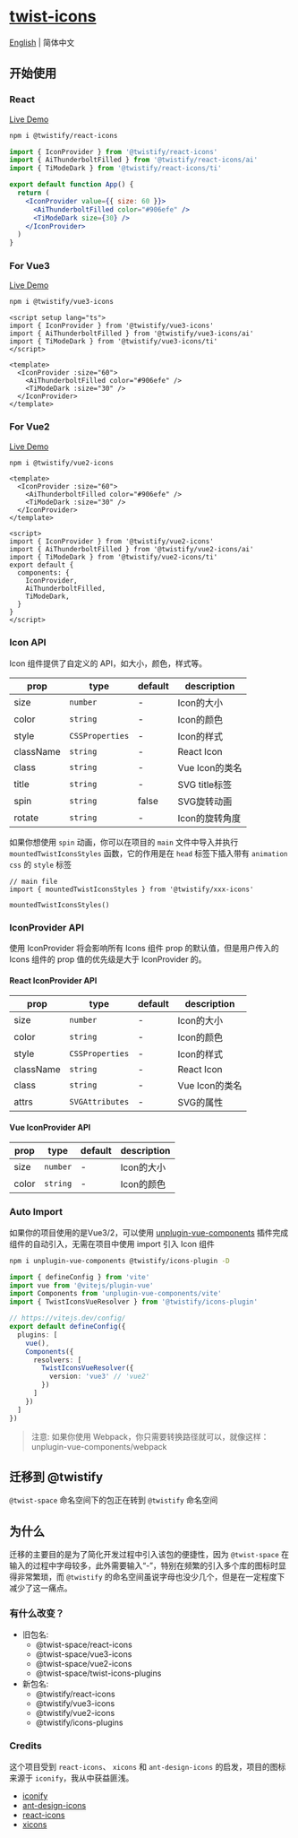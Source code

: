 # [twist-icons](https://twist-icons-docs.vercel.app/)

[English](README.md) | 简体中文

## 开始使用

### React
[Live Demo](https://stackblitz.com/edit/vitejs-vite-ewd62r?file=src%2FApp.tsx)

```bash
npm i @twistify/react-icons
```


```jsx
import { IconProvider } from '@twistify/react-icons'
import { AiThunderboltFilled } from '@twistify/react-icons/ai'
import { TiModeDark } from '@twistify/react-icons/ti'

export default function App() {
  return (
    <IconProvider value={{ size: 60 }}>
      <AiThunderboltFilled color="#906efe" />
      <TiModeDark size={30} />
    </IconProvider>
  )
}
```

### For Vue3
[Live Demo](https://stackblitz.com/edit/vitejs-vite-zdrkec?file=src%2FApp.vue)

```bash
npm i @twistify/vue3-icons
```


```vue
<script setup lang="ts">
import { IconProvider } from '@twistify/vue3-icons'
import { AiThunderboltFilled } from '@twistify/vue3-icons/ai'
import { TiModeDark } from '@twistify/vue3-icons/ti'
</script>

<template>
  <IconProvider :size="60">
    <AiThunderboltFilled color="#906efe" />
    <TiModeDark :size="30" />
  </IconProvider>
</template>
```

### For Vue2
[Live Demo](https://stackblitz.com/edit/vite-vue2-wjkj4-rkkun1?file=src%2FApp.vue)

```bash
npm i @twistify/vue2-icons
```

```vue
<template>
  <IconProvider :size="60">
    <AiThunderboltFilled color="#906efe" />
    <TiModeDark :size="30" />
  </IconProvider>
</template>

<script>
import { IconProvider } from '@twistify/vue2-icons'
import { AiThunderboltFilled } from '@twistify/vue2-icons/ai'
import { TiModeDark } from '@twistify/vue2-icons/ti'
export default {
  components: {
    IconProvider,
    AiThunderboltFilled,
    TiModeDark,
  }
}
</script>
```

### Icon API

Icon 组件提供了自定义的 API，如大小，颜色，样式等。

| prop  | type               | default | description            |
| ----- | ------------------ | ------- | ---------------------- |
| size  | `number`           | -       | Icon的大小              |
| color | `string`           | -       | Icon的颜色              |
| style | `CSSProperties`    | -       | Icon的样式              |
| className | `string`       | -       | React Icon             |
| class | `string`           | -       | Vue Icon的类名          |
| title | `string`           | -       | SVG title标签           |
| spin  | `string`           | false   | SVG旋转动画              |
| rotate| `string`           | -       | Icon的旋转角度           |

如果你想使用 `spin` 动画，你可以在项目的 `main` 文件中导入并执行 `mountedTwistIconsStyles` 函数，它的作用是在 `head` 标签下插入带有 `animation css` 的 `style` 标签
```tsx
// main file
import { mountedTwistIconsStyles } from '@twistify/xxx-icons'

mountedTwistIconsStyles()
```

### IconProvider API

使用 IconProvider 将会影响所有 Icons 组件 prop 的默认值，但是用户传入的 Icons 组件的 prop 值的优先级是大于 IconProvider 的。

#### React IconProvider API

| prop  | type               | default | description            |
| ----- | ------------------ | ------- | ---------------------- |
| size  | `number`           | -       | Icon的大小              |
| color | `string`           | -       | Icon的颜色              |
| style | `CSSProperties`    | -       | Icon的样式              |
| className | `string`       | -       | React Icon             |
| class | `string`           | -       | Vue Icon的类名          |
| attrs | `SVGAttributes`    | -       | SVG的属性               |

#### Vue IconProvider API

| prop  | type               | default | description            |
| ----- | ------------------ | ------- | ---------------------- |
| size  | `number`           | -       | Icon的大小              |
| color | `string`           | -       | Icon的颜色              |

### Auto Import

如果你的项目使用的是Vue3/2，可以使用 [unplugin-vue-components](https://github.com/unplugin/unplugin-vue-components) 插件完成组件的自动引入，无需在项目中使用 import 引入 Icon 组件


```bash
npm i unplugin-vue-components @twistify/icons-plugin -D
```

```typescript
import { defineConfig } from 'vite'
import vue from '@vitejs/plugin-vue'
import Components from 'unplugin-vue-components/vite'
import { TwistIconsVueResolver } from '@twistify/icons-plugin'

// https://vitejs.dev/config/
export default defineConfig({
  plugins: [
    vue(),
    Components({
      resolvers: [
        TwistIconsVueResolver({
          version: 'vue3' // 'vue2'
        })
      ]
    })
  ]
})
```

> 注意: 如果你使用 Webpack，你只需要转换路径就可以，就像这样：unplugin-vue-components/webpack


## 迁移到 @twistify

`@twist-space` 命名空间下的包正在转到 `@twistify` 命名空间

## 为什么

迁移的主要目的是为了简化开发过程中引入该包的便捷性，因为 `@twist-space` 在输入的过程中字母较多，此外需要输入“-”，特别在频繁的引入多个库的图标时显得非常繁琐，而 `@twistify` 的命名空间虽说字母也没少几个，但是在一定程度下减少了这一痛点。

### 有什么改变？

- 旧包名:
  - @twist-space/react-icons
  - @twist-space/vue3-icons
  - @twist-space/vue2-icons
  - @twist-space/twist-icons-plugins
- 新包名:
  - @twistify/react-icons
  - @twistify/vue3-icons
  - @twistify/vue2-icons
  - @twistify/icons-plugins

### Credits

这个项目受到 `react-icons`、 `xicons`
和 `ant-design-icons` 的启发，项目的图标来源于 `iconify`，我从中获益匪浅。

- [iconify](https://github.com/iconify/iconify)
- [ant-design-icons](https://github.com/ant-design/ant-design-icons)
- [react-icons](https://github.com/react-icons/react-icons)
- [xicons](https://github.com/07akioni/xicons)